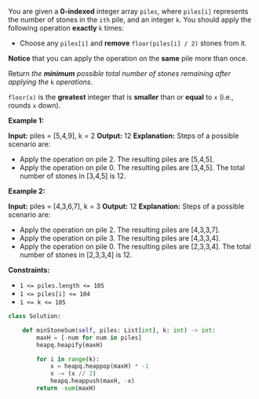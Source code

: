 You are given a **0-indexed** integer array `piles`, where `piles[i]` represents the number of stones in the `ith` pile, and an integer `k`. You should apply the following operation **exactly** `k` times:

-   Choose any `piles[i]` and **remove** `floor(piles[i] / 2)` stones from it.

**Notice** that you can apply the operation on the **same** pile more than once.

Return _the **minimum** possible total number of stones remaining after applying the_ `k` _operations_.

`floor(x)` is the **greatest** integer that is **smaller** than or **equal** to `x` (i.e., rounds `x` down).

**Example 1:**

**Input:** piles = [5,4,9], k = 2
**Output:** 12
**Explanation:** Steps of a possible scenario are:
- Apply the operation on pile 2. The resulting piles are [5,4,5].
- Apply the operation on pile 0. The resulting piles are [3,4,5].
The total number of stones in [3,4,5] is 12.

**Example 2:**

**Input:** piles = [4,3,6,7], k = 3
**Output:** 12
**Explanation:** Steps of a possible scenario are:
- Apply the operation on pile 2. The resulting piles are [4,3,3,7].
- Apply the operation on pile 3. The resulting piles are [4,3,3,4].
- Apply the operation on pile 0. The resulting piles are [2,3,3,4].
The total number of stones in [2,3,3,4] is 12.

**Constraints:**

-   `1 <= piles.length <= 105`
-   `1 <= piles[i] <= 104`
-   `1 <= k <= 105`


```python
class Solution:

    def minStoneSum(self, piles: List[int], k: int) -> int:
        maxH = [-num for num in piles]
        heapq.heapify(maxH)

        for i in range(k):
            x = heapq.heappop(maxH) * -1
            x -= (x // 2)
            heapq.heappush(maxH, -x)
        return -sum(maxH)
```